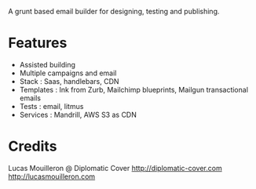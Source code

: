 A grunt based email builder for designing, testing and publishing.

# Features
- Assisted building
- Multiple campaigns and email
- Stack : Saas, handlebars, CDN
- Templates : Ink from Zurb, Mailchimp blueprints, Mailgun transactional emails
- Tests : email, litmus
- Services : Mandrill, AWS S3 as CDN

# Credits
Lucas Mouilleron @ Diplomatic Cover
http://diplomatic-cover.com
http://lucasmouilleron.com